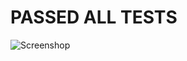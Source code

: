 # PASSED ALL TESTS
![Screenshop](https://github.com/ricemaster/6.824-mit-2020/blob/master/src/mr/passed-all-tests.png)
